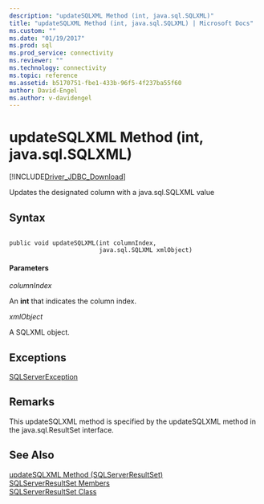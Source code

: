 ```yaml
---
description: "updateSQLXML Method (int, java.sql.SQLXML)"
title: "updateSQLXML Method (int, java.sql.SQLXML) | Microsoft Docs"
ms.custom: ""
ms.date: "01/19/2017"
ms.prod: sql
ms.prod_service: connectivity
ms.reviewer: ""
ms.technology: connectivity
ms.topic: reference
ms.assetid: b5170751-fbe1-433b-96f5-4f237ba55f60
author: David-Engel
ms.author: v-davidengel
---
```

# updateSQLXML Method (int, java.sql.SQLXML)
[!INCLUDE[Driver_JDBC_Download](../../../includes/driver_jdbc_download.md)]

  Updates the designated column with a java.sql.SQLXML value  
  
## Syntax  
  
```  
  
public void updateSQLXML(int columnIndex,  
                         java.sql.SQLXML xmlObject)  
```  
  
#### Parameters  
 *columnIndex*  
  
 An **int** that indicates the column index.  
  
 *xmlObject*  
  
 A SQLXML object.  
  
## Exceptions  
 [SQLServerException](../../../connect/jdbc/reference/sqlserverexception-class.md)  
  
## Remarks  
 This updateSQLXML method is specified by the updateSQLXML method in the java.sql.ResultSet interface.  
  
## See Also  
 [updateSQLXML Method &#40;SQLServerResultSet&#41;](../../../connect/jdbc/reference/updatesqlxml-method-sqlserverresultset.md)   
 [SQLServerResultSet Members](../../../connect/jdbc/reference/sqlserverresultset-members.md)   
 [SQLServerResultSet Class](../../../connect/jdbc/reference/sqlserverresultset-class.md)  
  
  

